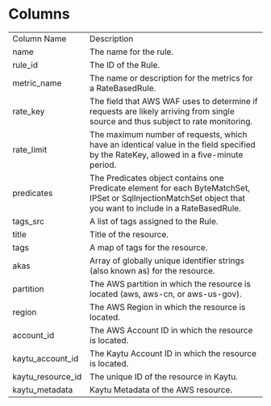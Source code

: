# Columns  

<table>
	<tr><td>Column Name</td><td>Description</td></tr>
	<tr><td>name</td><td>The name for the rule.</td></tr>
	<tr><td>rule_id</td><td>The ID of the Rule.</td></tr>
	<tr><td>metric_name</td><td>The name or description for the metrics for a RateBasedRule.</td></tr>
	<tr><td>rate_key</td><td>The field that AWS WAF uses to determine if requests are likely arriving from single source and thus subject to rate monitoring.</td></tr>
	<tr><td>rate_limit</td><td>The maximum number of requests, which have an identical value in the field specified by the RateKey, allowed in a five-minute period.</td></tr>
	<tr><td>predicates</td><td>The Predicates object contains one Predicate element for each ByteMatchSet, IPSet or SqlInjectionMatchSet object that you want to include in a RateBasedRule.</td></tr>
	<tr><td>tags_src</td><td>A list of tags assigned to the Rule.</td></tr>
	<tr><td>title</td><td>Title of the resource.</td></tr>
	<tr><td>tags</td><td>A map of tags for the resource.</td></tr>
	<tr><td>akas</td><td>Array of globally unique identifier strings (also known as) for the resource.</td></tr>
	<tr><td>partition</td><td>The AWS partition in which the resource is located (aws, aws-cn, or aws-us-gov).</td></tr>
	<tr><td>region</td><td>The AWS Region in which the resource is located.</td></tr>
	<tr><td>account_id</td><td>The AWS Account ID in which the resource is located.</td></tr>
	<tr><td>kaytu_account_id</td><td>The Kaytu Account ID in which the resource is located.</td></tr>
	<tr><td>kaytu_resource_id</td><td>The unique ID of the resource in Kaytu.</td></tr>
	<tr><td>kaytu_metadata</td><td>Kaytu Metadata of the AWS resource.</td></tr>
</table>